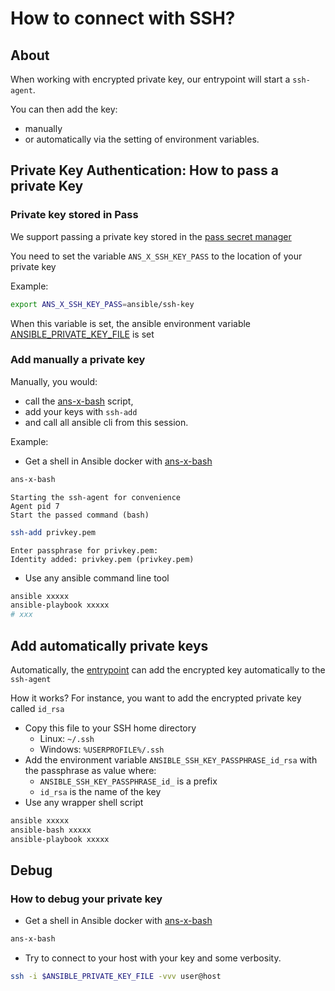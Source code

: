 # How to connect with SSH?

## About

When working with encrypted private key, our entrypoint will start a `ssh-agent`.

You can then add the key:

* manually
* or automatically via the setting of environment variables.

## Private Key Authentication: How to pass a private Key

### Private key stored in Pass

We support passing a private key stored in the [pass secret manager](https://www.passwordstore.org/)

You need to set the variable `ANS_X_SSH_KEY_PASS` to the location of your private key

Example:
```bash
export ANS_X_SSH_KEY_PASS=ansible/ssh-key
```

When this variable is set, the ansible environment variable [ANSIBLE_PRIVATE_KEY_FILE](https://docs.ansible.com/ansible/devel/reference_appendices/config.html#envvar-ANSIBLE_PRIVATE_KEY_FILE)
is set



### Add manually a private key

Manually, you would:

* call the [ans-x-bash](bin/ans-x-bash.md) script,
* add your keys with `ssh-add`
* and call all ansible cli from this session.

Example:

* Get a shell in Ansible docker with [ans-x-bash](bin/ans-x-bash.md)
```bash
ans-x-bash
```

```
Starting the ssh-agent for convenience
Agent pid 7
Start the passed command (bash)
```

```bash
ssh-add privkey.pem
```

```
Enter passphrase for privkey.pem:
Identity added: privkey.pem (privkey.pem)
```

* Use any ansible command line tool

```bash
ansible xxxxx
ansible-playbook xxxxx
# xxx
```

## Add automatically private keys

Automatically, the [entrypoint](Dockerfiles/2.9/ansible-entrypoint.sh) can add the encrypted key automatically to
the `ssh-agent`

How it works?
For instance, you want to add the encrypted private key called `id_rsa`

* Copy this file to your SSH home directory
    * Linux: `~/.ssh`
    * Windows: `%USERPROFILE%/.ssh`
* Add the environment variable `ANSIBLE_SSH_KEY_PASSPHRASE_id_rsa` with the passphrase as value where:
    * `ANSIBLE_SSH_KEY_PASSPHRASE_id_` is a prefix
    * `id_rsa` is the name of the key
* Use any wrapper shell script

```bash
ansible xxxxx
ansible-bash xxxxx
ansible-playbook xxxxx
```


## Debug

### How to debug your private key 

* Get a shell in Ansible docker with [ans-x-bash](bin/ans-x-bash.md) 
```bash
ans-x-bash
```
* Try to connect to your host with your key and some verbosity. 
```bash
ssh -i $ANSIBLE_PRIVATE_KEY_FILE -vvv user@host
```
